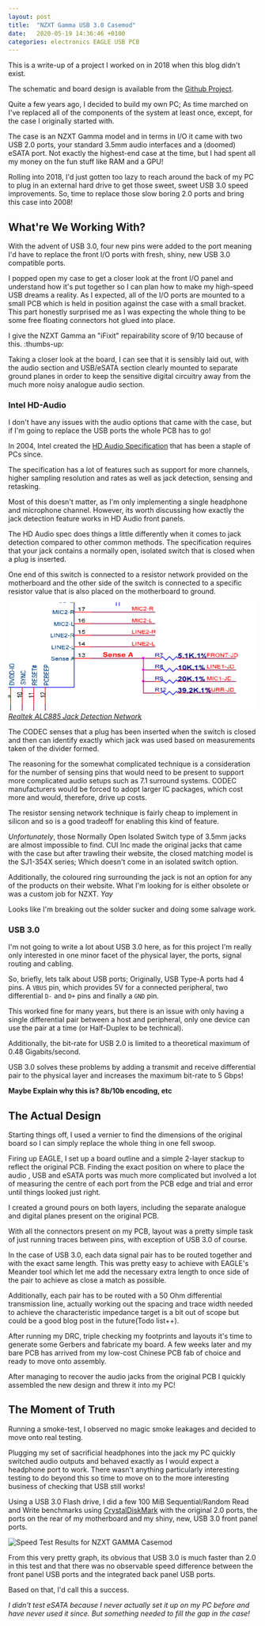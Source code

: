 ```yaml
---
layout: post
title:  "NZXT Gamma USB 3.0 Casemod"
date:   2020-05-19 14:36:46 +0100
categories: electronics EAGLE USB PCB
---
```

This is a write-up of a project I worked on in 2018 when this blog didn't exist.

The schematic and board design is available from the [Github Project](
https://github.com/bartlettD/nzxt-gamma-usb3).

Quite a few years ago, I decided to build my own PC; As time marched on I've 
replaced all of the components of the system at least once, except, for the case
I originally started with.

The case is an NZXT Gamma model and in terms in I/O it came with two USB 2.0 
ports, your standard 3.5mm audio interfaces and a (doomed) eSATA port. Not 
exactly the highest-end case at the time, but I had spent all my money on the 
fun stuff like RAM and a GPU!

Rolling into 2018, I'd just gotten too lazy to reach around the back of my PC to
plug in an external hard drive to get those sweet, sweet USB 3.0 speed 
improvements. So, time to replace those slow boring 2.0 ports and bring this 
 case into 2008!

## What're We Working With?

With the advent of USB 3.0, four new pins were added to the port meaning I'd 
have to replace the front I/O ports with fresh, shiny, new USB 3.0 compatible 
ports.

I popped open my case to get a closer look at the front I/O panel and understand 
how it's put together so I can plan how to make my high-speed USB dreams a 
reality. As I expected, all of the I/O ports are mounted to a small PCB which is 
held in position against the case with a small bracket. This part honestly 
surprised me as I was expecting the whole thing to be some free 
floating connectors hot glued into place.

I give the NZXT Gamma an "iFixit" repairability score of 9/10 because of this.
:thumbs-up:

Taking a closer look at the board, I can see that it is sensibly laid out, with 
the audio section and USB/eSATA section clearly mounted to separate ground 
planes in order to keep the sensitive digital circuitry away from the much more 
noisy analogue audio section.

### Intel HD-Audio

I don't have any issues with the audio options that came with the case, but if 
I'm going to replace the USB ports the whole PCB has to go!

In 2004, Intel created the [HD Audio Specification](
https://en.wikipedia.org/wiki/Intel_High_Definition_Audio) that has been a 
staple of PCs since.

The specification has a lot of features such as support for more channels, 
higher sampling resolution and rates as well as jack detection, sensing and 
retasking.

Most of this doesn't matter, as I'm only implementing a single headphone and 
microphone channel. However, its worth discussing how exactly the jack 
detection feature works in HD Audio front panels.

The HD Audio spec does things a little differently when it comes to jack 
detection compared to other common methods. The specification requires that 
your jack contains a normally open, isolated switch that is closed when a plug 
is inserted.

One end of this switch is connected to a resistor network provided on the 
motherboard and the other side of the switch is connected to a specific 
resistor value that is also placed on the motherboard to ground.

![Realtek ALC885 Jack Detection Network](/assets/gamma_casemod/jack_det_network.png)
[*Realtek ALC885 Jack Detection Network*](http://realtek.info/pdf/ALC885_1-1.pdf)

The CODEC senses that a plug has been inserted when the switch is closed and 
then can identify exactly which jack was used based on measurements taken of the
divider formed.

The reasoning for the somewhat complicated technique is a consideration for the
number of sensing pins that would need to be present to support more complicated
audio setups such as 7.1 surround systems. CODEC manufacturers would be forced 
to adopt larger IC packages, which cost more and would, therefore, drive up 
costs.

The resistor sensing network technique is fairly cheap to implement in silicon 
and so is a good tradeoff for enabling this kind of feature.

*Unfortunately*, those Normally Open Isolated Switch type of 3.5mm jacks are 
almost impossible to find. CUI Inc made the original jacks that came with the 
case but after trawling their website, the closed matching model is the SJ1-354X
series; Which doesn't come in an isolated switch option.

Additionally, the coloured ring surrounding the jack is not an option for any of
the products on their website. What I'm looking for is either obsolete or was a 
custom job for NZXT. *Yay*

Looks like I'm breaking out the solder sucker and doing some salvage work.

### USB 3.0

I'm not going to write a lot about USB 3.0 here, as for this project I'm really
only interested in one minor facet of the physical layer, the ports, signal
routing and cabling.

So, briefly, lets talk about USB ports; Originally, USB Type-A ports had 4 pins.
A `VBUS` pin, which provides 5V for a connected peripheral, two differential `D-`
and `D+` pins and finally a `GND` pin.

This worked fine for many years, but there is an issue with only having a single
differential pair between a host and peripheral, only one device can use the pair
at a time (or Half-Duplex to be technical).

Additionally, the bit-rate for USB 2.0 is limited to a theoretical maximum of
0.48 Gigabits/second.

USB 3.0 solves these problems by adding a transmit and receive differential pair
to the physical layer and increases the maximum bit-rate to 5 Gbps!

**Maybe Explain why this is? 8b/10b encoding, etc**
## The Actual Design

Starting things off, I used a vernier to find the dimensions of the original 
board so I can simply replace the whole thing in one fell swoop.

Firing up EAGLE, I set up a board outline and a simple 2-layer stackup to 
reflect the original PCB. Finding the exact position on where to place the audio
, USB and eSATA ports was much more complicated but involved a lot of measuring 
the centre of each port from the PCB edge and trial and error until things 
looked just right.

I created a ground pours on both layers, including the separate analogue and 
digital planes present on the original PCB. 

With all the connectors present on my PCB, layout was a pretty simple task of 
just running traces between pins, with exception of USB 3.0 of course.

In the case of USB 3.0, each data signal pair has to be routed together and 
with the exact same length. This was pretty easy to achieve with EAGLE's 
Meander tool which let me add the necessary extra length to once side of the 
pair to achieve as close a match as possible.

Additionally, each pair has to be routed with a 50 Ohm differential transmission
line, actually working out the spacing and trace width needed to achieve the 
characteristic impedance target is a bit out of scope but could be a good blog 
post in the future(Todo list++).

After running my DRC, triple checking my footprints and layouts it's time to 
generate some Gerbers and fabricate my board. A few weeks later and my bare PCB 
has arrived from my low-cost Chinese PCB fab of choice and ready to move onto 
assembly.

After managing to recover the audio jacks from the original PCB I quickly 
assembled the new design and threw it into my PC!

## The Moment of Truth

Running a smoke-test, I observed no magic smoke leakages and decided to move 
onto real testing.

Plugging my set of sacrificial headphones into the jack my PC quickly switched 
audio outputs and behaved exactly as I would expect a headphone port to work. 
There wasn't anything particularly interesting testing to do beyond this so 
time to move on to the more interesting business of checking that USB still 
works!

Using a USB 3.0 Flash drive, I did a few 100 MiB Sequential/Random Read and 
Write benchmarks using [CrystalDiskMark](
https://crystalmark.info/en/software/crystaldiskmark/) with the original 2.0 
ports, the ports on the rear of my motherboard and my shiny, new, USB 3.0 front
panel ports.

![Speed Test Results for NZXT GAMMA Casemod](https://docs.google.com/spreadsheets/d/e/2PACX-1vSBOdGg8w3AoiV5e519aPuTeUsXt7cbHnaG9BHveeQes3GPDt3eObu8IhEk3lxy2IHo7Q17O4EWyLWU/pubchart?oid=1971193007&format=image)

From this very pretty graph, its obvious that USB 3.0 is much faster than 2.0 
in this test and that there was no observable speed difference between the front
panel USB ports and the integrated back panel USB ports.

Based on that, I'd call this a success.

*I didn't test eSATA because I never actually set it up on my PC before and have
never used it since. But something needed to fill the gap in the case!*


